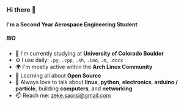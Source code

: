 ### Hi there 👋

#### I'm a Second Year **Aerospace Engineering Student**

##### BIO

- 🏢 I'm currently studying at **University of Colorado Boulder**
- ⚙️ I use daily: `.py`, `.cpp`, `.sh`, `.ino`, `.m`, `.docx`
- 🌍 I'm mostly active within the **Arch Linux Community**
- 🌱 Learning all about **Open Source**
- 💬 Always love to talk about **linux**, **python**, **electronics**, **arduino / particle**, building **computers**, and **networking**
- 📫 Reach me: zeke.saorsi@gmail.com

